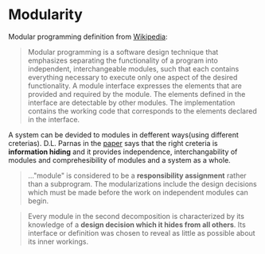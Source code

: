 # Modularity

Modular programming definition from [Wikipedia](https://en.wikipedia.org/wiki/Modular_programming):
> Modular programming is a software design technique that emphasizes separating the functionality of a program into independent, interchangeable modules, such that each contains everything necessary to execute only one aspect of the desired functionality. A module interface expresses the elements that are provided and required by the module. The elements defined in the interface are detectable by other modules. The implementation contains the working code that corresponds to the elements declared in the interface.

A system can be devided to modules in defferent ways(using different creterias).  D.L. Parnas in the [paper](https://www.win.tue.nl/~wstomv/edu/2ip30/references/criteria_for_modularization.pdf) says that the right creteria is **information hiding** and it provides independence, interchangability of modules and comprehesibility of modules and a system as a whole.
> ..."module" is considered
to be a **responsibility assignment** rather than a subprogram. The modularizations include the design decisions which must be made before the work on independent modules can begin.

>Every module in the second decomposition is characterized by its knowledge of a **design decision which it hides from all others**. Its interface or definition was chosen to reveal as little as possible about its inner workings.
 

